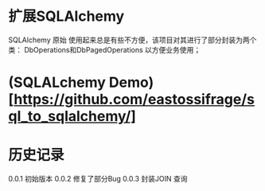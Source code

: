# 扩展SQLAlchemy
SQLAlchemy 原始 使用起来总是有些不方便，该项目对其进行了部分封装为两个类：
DbOperations和DbPagedOperations 以方便业务使用；


# (SQLALchemy Demo)[https://github.com/eastossifrage/sql_to_sqlalchemy/]

# 历史记录
0.0.1 初始版本
0.0.2 修复了部分Bug
0.0.3 封装JOIN 查询